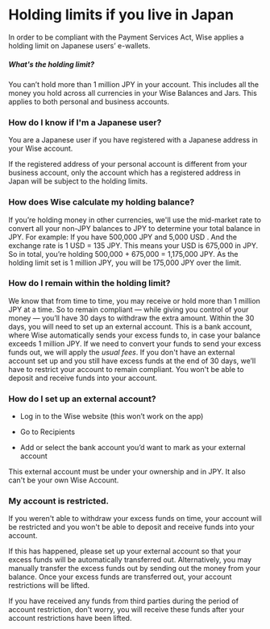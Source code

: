 # Holding limits if you live in Japan

In order to be compliant with the Payment Services Act, Wise applies a holding limit on Japanese users’ e-wallets. 

##### What's the holding limit?

You can’t hold more than 1 million JPY in your account. This includes all the money you hold across all currencies in your Wise Balances and Jars. This applies to both personal and business accounts. 

### **How do I know if I'm a Japanese user?**

You are a Japanese user if you have registered with a Japanese address in your Wise account. 

If the registered address of your personal account is different from your business account, only the account which has a registered address in Japan will be subject to the holding limits. 

### **How does Wise calculate my holding balance?**

If you’re holding money in other currencies, we'll use the mid-market rate to convert all your non-JPY balances to JPY to determine your total balance in JPY. For example: If you have 500,000 JPY and 5,000 USD . And the exchange rate is 1 USD = 135 JPY. This means your USD is 675,000 in JPY. So in total, you’re holding 500,000 + 675,000 = 1,175,000 JPY. As the holding limit set is 1 million JPY, you will be 175,000 JPY over the limit.

###  **How do I remain within the holding limit?**

We know that from time to time, you may receive or hold more than 1 million JPY at a time. So to remain compliant — while giving you control of your money — you’ll have 30 days to withdraw the extra amount. Within the 30 days, you will need to set up an external account. This is a bank account, where Wise automatically sends your excess funds to, in case your balance exceeds 1 million JPY. If we need to convert your funds to send your excess funds out, we will apply the _usual fees_. If you don't have an external account set up and you still have excess funds at the end of 30 days, we’ll have to restrict your account to remain compliant. You won't be able to deposit and receive funds into your account. 

### **How do I set up an external account?**

  * Log in to the Wise website (this won’t work on the app)

  * Go to Recipients 

  * Add or select the bank account you’d want to mark as your external account




This external account must be under your ownership and in JPY. It also can't be your own Wise Account.

###  **My account is restricted.**

If you weren't able to withdraw your excess funds on time, your account will be restricted and you won't be able to deposit and receive funds into your account. 

If this has happened, please set up your external account so that your excess funds will be automatically transferred out. Alternatively, you may manually transfer the excess funds out by sending out the money from your balance. Once your excess funds are transferred out, your account restrictions will be lifted.

If you have received any funds from third parties during the period of account restriction, don't worry, you will receive these funds after your account restrictions have been lifted.